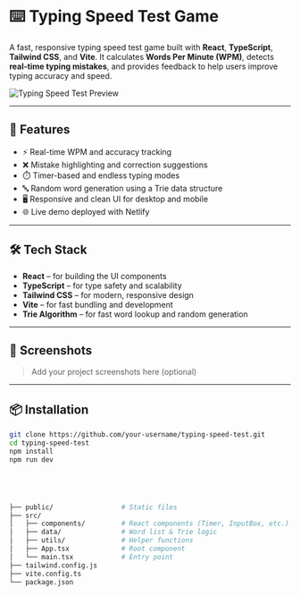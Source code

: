 # ⌨️ Typing Speed Test Game

A fast, responsive typing speed test game built with **React**, **TypeScript**, **Tailwind CSS**, and **Vite**. It calculates **Words Per Minute (WPM)**, detects **real-time typing mistakes**, and provides feedback to help users improve typing accuracy and speed.

![Typing Speed Test Preview](https://typeforge.netlify.app)

---

## 🚀 Features

- ⚡ Real-time WPM and accuracy tracking
- ❌ Mistake highlighting and correction suggestions
- ⏱️ Timer-based and endless typing modes
- 🔤 Random word generation using a Trie data structure
- 🖥️ Responsive and clean UI for desktop and mobile
- 🌐 Live demo deployed with Netlify

---

## 🛠️ Tech Stack

- **React** – for building the UI components  
- **TypeScript** – for type safety and scalability  
- **Tailwind CSS** – for modern, responsive design  
- **Vite** – for fast bundling and development  
- **Trie Algorithm** – for fast word lookup and random generation

---

## 📸 Screenshots

> Add your project screenshots here (optional)

---

## 📦 Installation

```bash
git clone https://github.com/your-username/typing-speed-test.git
cd typing-speed-test
npm install
npm run dev





├── public/                 # Static files
├── src/
│   ├── components/         # React components (Timer, InputBox, etc.)
│   ├── data/               # Word list & Trie logic
│   ├── utils/              # Helper functions
│   ├── App.tsx             # Root component
│   └── main.tsx            # Entry point
├── tailwind.config.js
├── vite.config.ts
└── package.json
